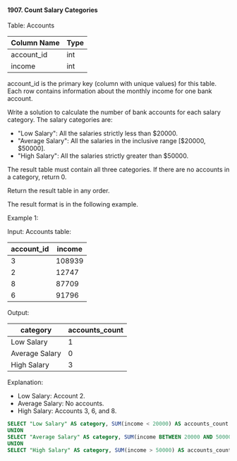 #### 1907. Count Salary Categories


Table: Accounts


| Column Name | Type |
|-------------|------|
| account_id  | int  |
| income      | int  |

account_id is the primary key (column with unique values) for this table.
Each row contains information about the monthly income for one bank account.

 

Write a solution to calculate the number of bank accounts for each salary category. The salary categories are:

- "Low Salary": All the salaries strictly less than $20000.
- "Average Salary": All the salaries in the inclusive range [$20000, $50000].
- "High Salary": All the salaries strictly greater than $50000.

The result table must contain all three categories. If there are no accounts in a category, return 0.

Return the result table in any order.

The result format is in the following example.

 

Example 1:

Input: 
Accounts table:

| account_id | income |
|------------|--------|
| 3          | 108939 |
| 2          | 12747  |
| 8          | 87709  |
| 6          | 91796  |

Output: 

| category       | accounts_count |
|----------------|----------------|
| Low Salary     | 1              |
| Average Salary | 0              |
| High Salary    | 3              |

Explanation: 
- Low Salary: Account 2.
- Average Salary: No accounts.
- High Salary: Accounts 3, 6, and 8.


```sql
SELECT "Low Salary" AS category, SUM(income < 20000) AS accounts_count FROM accounts
UNION
SELECT "Average Salary" AS category, SUM(income BETWEEN 20000 AND 50000) AS accounts_count FROM accounts
UNION
SELECT "High Salary" AS category, SUM(income > 50000) AS accounts_count FROM accounts;
```